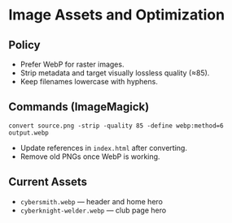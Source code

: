 # Image Assets and Optimization

## Policy

- Prefer WebP for raster images.
- Strip metadata and target visually lossless quality (≈85).
- Keep filenames lowercase with hyphens.

## Commands (ImageMagick)

```
convert source.png -strip -quality 85 -define webp:method=6 output.webp
```

- Update references in `index.html` after converting.
- Remove old PNGs once WebP is working.

## Current Assets

- `cybersmith.webp` — header and home hero
- `cyberknight-welder.webp` — club page hero
